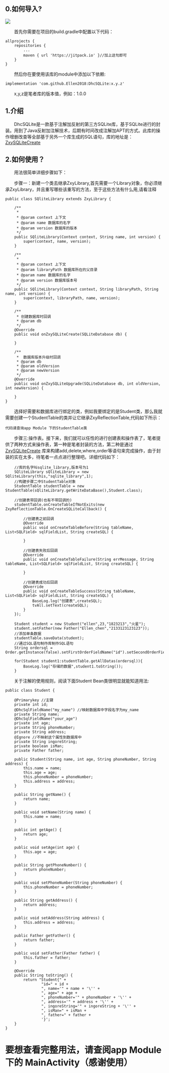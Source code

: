 ## 0.如何导入?

[![](https://jitpack.io/v/Ellen2018/DhcSQLite.svg)](https://jitpack.io/#Ellen2018/DhcSQLite)

&emsp;&emsp;首先你需要在项目的build.gradle中配置以下代码：  

    allprojects {
		repositories {
			...
			maven { url 'https://jitpack.io' }//加上这句即可
		}
	}

&emsp;&emsp;然后你在要使用该库的module中添加以下依赖:  

    implementation 'com.github.Ellen2018:DhcSQLite:x.y.z'

&emsp;&emsp;x,y,z是笔者库的版本值，例如：1.0.0

## 1.介绍

&emsp;&emsp;DhcSQLite是一款基于注解加反射的第三方SQLite库，基于SQLite进行的封装。用到了Java反射加注解技术，后期有时间改成注解加APT的方式。此库的操作增删改查等全部基于另外一个库生成的SQL语句，库的地址是：
[ZxySQLiteCreate](https://github.com/Ellen2018/ZxySQLiteCreate)

## 2.如何使用？

&emsp;&emsp;用法很简单详细步骤如下：

&emsp;&emsp;步骤一：新建一个类去继承ZxyLibrary,首先需要一个Library对象，你必须继承ZxyLibrary，并且重写哪些该重写的方法，至于这些方法有什么用,请看注释

    public class SQliteLibrary extends ZxyLibrary {

        /**
         * 
         * @param context 上下文
         * @param name 数据库的名字
         * @param version 数据库的版本
         */
        public SQliteLibrary(Context context, String name, int version) {
            super(context, name, version);
        }

        /**
         * 
         * @param context 上下文
         * @param libraryPath 数据库所在的父目录
         * @param name 数据库的名字
         * @param version 数据库版本号
         */
        public SQliteLibrary(Context context, String libraryPath, String name, int version) {
            super(context, libraryPath, name, version);
        }
    
        /**
         * 创建数据库时回调
         * @param db
         */
        @Override
        public void onZxySQLiteCreate(SQLiteDatabase db) {

        }
    
        /**
         *  数据库版本升级时回调
         * @param db
         * @param oldVersion
         * @param newVersion
         */
        @Override
        public void onZxySQLiteUpgrade(SQLiteDatabase db, int oldVersion, int newVersion) {

        }
    }

&emsp;&emsp;选择好需要和数据库进行绑定的类，例如我要绑定的是Student类，那么我就需要创建一个StudentTable的类并让它继承ZxyReflectionTable<Student>,代码如下所示：


    代码请查询app Module 下的StudentTable类

&emsp;&emsp;步骤三:操作表。接下来，我们就可以任性的进行创建表和操作表了，笔者提供了两种方式来操作表，第一种是笔者封装的方法，第二种是通过[ZxySQLiteCreate](https://github.com/Ellen2018/ZxySQLiteCreate)
库来构建add,delete,where,order等语句来完成操作，由于封装的实在太多，待笔者一点点进行整理吧。详细代码如下：  


        //库的名字叫sqlite_library,版本号为1
        SQliteLibrary sQliteLibrary = new SQliteLibrary(this,"sqlite_library",1);
        //构建步骤二中StudentTable对象
        StudentTable studentTable = new StudentTable(sQliteLibrary.getWriteDataBase(),Student.class);

        //创建表带回调(也有不带回调的)
        studentTable.onCreateTableIfNotExits(new ZxyReflectionTable.OnCreateSQLiteCallback() {

            //创建表之前回调
            @Override
            public void onCreateTableBefore(String tableName, List<SQLField> sqlFieldList, String createSQL) {

            }

            //创建表失败后回调
            @Override
            public void onCreateTableFailure(String errMessage, String tableName, List<SQLField> sqlFieldList, String createSQL) {

            }

            //创建表成功后回调
            @Override
            public void onCreateTableSuccess(String tableName, List<SQLField> sqlFieldList, String createSQL) {
                BaseLog.log("创建表",createSQL);
                tvAll.setText(createSQL);
            }
        });

        Student student = new Student("ellen",23,"1823213","火星");
        student.setFather(new Father("Ellen_chen","2133123123123"));
        //添加单条数据
        studentTable.saveData(student);
        //通过SQL语句制作库制作SQL语句
        String ordersql = Order.getInstance(false).setFirstOrderFieldName("id").setSecondOrderFieldName("name").setIsDesc(true).createSQL();
      
        for(Student student1:studentTable.getAllDatas(ordersql)){
            BaseLog.log("存储的数据",student1.toString());
        }
    
&emsp;&emsp;关于注解的使用规则，阅读下面Student Bean类很明显就能知道用法:

    public class Student {

        @Primarykey //主键
        private int id;
        @DhcSqlFieldName("my_name") //映射数据库中字段名字为my_name
        private String name;
        @DhcSqlFieldName("your_age")
        private int age;
        private String phoneNumber;
        private String address;
        @Ignore //不映射这个属性到数据库中
        private String ingoreString;
        private boolean isMan;
        private Father father;

        public Student(String name, int age, String phoneNumber, String address) {
            this.name = name;
            this.age = age;
            this.phoneNumber = phoneNumber;
            this.address = address;
        }

        public String getName() {
            return name;
        }

        public void setName(String name) {
            this.name = name;
        }

        public int getAge() {
            return age;
        }

        public void setAge(int age) {
            this.age = age;
        }

        public String getPhoneNumber() {
            return phoneNumber;
        }

        public void setPhoneNumber(String phoneNumber) {
            this.phoneNumber = phoneNumber;
        }

        public String getAddress() {
            return address;
        }

        public void setAddress(String address) {
            this.address = address;
        }

        public Father getFather() {
            return father;
        }

        public void setFather(Father father) {
            this.father = father;
        }

        @Override
        public String toString() {
            return "Student{" +
                    "id=" + id +
                    ", name='" + name + '\'' +
                    ", age=" + age +
                    ", phoneNumber='" + phoneNumber + '\'' +
                    ", address='" + address + '\'' +
                    ", ingoreString='" + ingoreString + '\'' +
                    ", isMan=" + isMan +
                    ", father=" + father +
                    '}';
        }    
    }           
    
# 要想查看完整用法，请查阅app Module 下的 MainActivity（感谢使用）    
        
